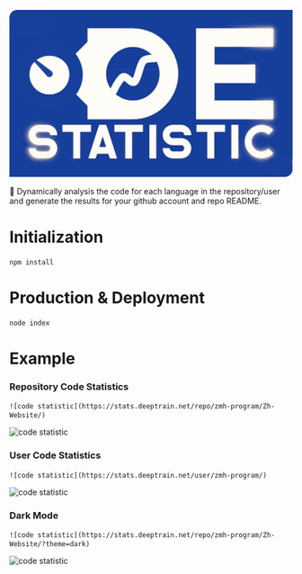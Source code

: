 <div class="center">
  
![Code Statistic](/logo.png)
  
</div>
🔎 Dynamically analysis the code for each language in the repository/user and generate the results for your github account and repo README.

# Initialization
```shell
npm install
```

# Production & Deployment
```shell
node index
```

# Example

### Repository Code Statistics
```
![code statistic](https://stats.deeptrain.net/repo/zmh-program/Zh-Website/)
```
![code statistic](https://stats.deeptrain.net/repo/zmh-program/Zh-Website/)

### User Code Statistics
```
![code statistic](https://stats.deeptrain.net/user/zmh-program/)
```
![code statistic](https://stats.deeptrain.net/user/zmh-program/)

### Dark Mode
```
![code statistic](https://stats.deeptrain.net/repo/zmh-program/Zh-Website/?theme=dark)
```
![code statistic](https://stats.deeptrain.net/repo/zmh-program/Zh-Website/?theme=dark)
